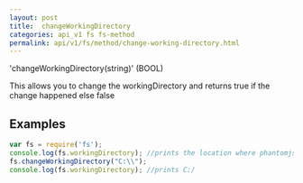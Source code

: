 ```yaml
---
layout: post
title:  changeWorkingDirectory
categories: api_v1 fs fs-method
permalink: api/v1/fs/method/change-working-directory.html
---
```


'changeWorkingDirectory(string)' (BOOL)

This allows you to change the workingDirectory and returns true if the change happened else false

## Examples

```javascript
var fs = require('fs');
console.log(fs.workingDirectory); //prints the location where phantomjs is running
fs.changeWorkingDirectory("C:\\");
console.log(fs.workingDirectory); //prints C:/
```








